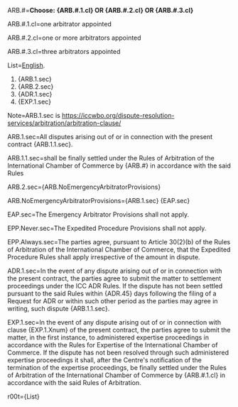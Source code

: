 ARB.#=<b>Choose:</b> <b>{ARB.#.1.cl} OR {ARB.#.2.cl} OR {ARB.#.3.cl}</b>

ARB.#.1.cl=one arbitrator appointed

ARB.#.2.cl=one or more arbitrators appointed

ARB.#.3.cl=three arbitrators  appointed

List=<u>English</u>. <ol><li>{ARB.1.sec}</li><li>{ARB.2.sec}</li><li>{ADR.1.sec}</li><li>{EXP.1.sec}</li></ol> 

Note=ARB.1.sec is https://iccwbo.org/dispute-resolution-services/arbitration/arbitration-clause/

ARB.1.sec=All disputes arising out of or in connection with the present contract {ARB.1.1.sec}.

ARB.1.1.sec=shall be finally settled under the Rules of Arbitration of the International Chamber of Commerce by {ARB.#} in accordance with the said Rules

ARB.2.sec={ARB.NoEmergencyArbitratorProvisions}

ARB.NoEmergencyArbitratorProvisions={ARB.1.sec}  {EAP.sec}

EAP.sec=The Emergency Arbitrator Provisions shall not apply.

EPP.Never.sec=The Expedited Procedure Provisions shall not apply.

EPP.Always.sec=The parties agree, pursuant to Article 30(2)(b) of the Rules of Arbitration of the International Chamber of Commerce, that the Expedited Procedure Rules shall apply irrespective of the amount in dispute.

ADR.1.sec=In the event of any dispute arising out of or in connection with the present contract, the parties agree to submit the matter to settlement proceedings under the ICC ADR Rules.  If the dispute has not been settled pursuant to the said Rules within {ADR.45} days following the filing of a Request for ADR or within such other period as the parties may agree in writing, such dispute {ARB.1.1.sec}.

EXP.1.sec=In the event of any dispute arising out of or in connection with clause {EXP.1.Xnum} of the present contract, the parties agree to submit the matter, in the first instance, to administered expertise proceedings in accordance with the Rules for Expertise of the International Chamber of Commerce. If the dispute has not been resolved through such administered expertise proceedings it shall, after the Centre's notification of the termination of the expertise proceedings, be finally settled under the Rules of Arbitration of the International Chamber of Commerce by {ARB.#.1.cl} in accordance with the said Rules of Arbitration.

r00t={List}
